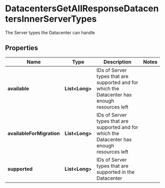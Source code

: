 

# DatacentersGetAllResponseDatacentersInnerServerTypes

The Server types the Datacenter can handle

## Properties

| Name | Type | Description | Notes |
|------------ | ------------- | ------------- | -------------|
|**available** | **List&lt;Long&gt;** | IDs of Server types that are supported and for which the Datacenter has enough resources left |  |
|**availableForMigration** | **List&lt;Long&gt;** | IDs of Server types that are supported and for which the Datacenter has enough resources left |  |
|**supported** | **List&lt;Long&gt;** | IDs of Server types that are supported in the Datacenter |  |



